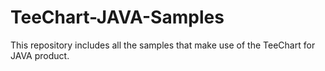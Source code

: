 # TeeChart-JAVA-Samples
This repository includes all the samples that make use of the TeeChart for JAVA product.
